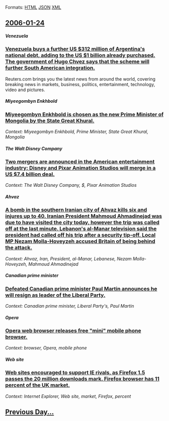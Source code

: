 
Formats: [HTML](2006/01/24/index.html)  [JSON](2006/01/24/index.json)  [XML](2006/01/24/index.xml)  

## [2006-01-24](/news/2006/01/24/index.md)

##### Venezuela
### [ Venezuela buys a further US $312 million of Argentina's national debt, adding to the US $1 billion already purchased. The government of Hugo Chvez says that the scheme will further South American integration. ](/news/2006/01/24/venezuela-buys-a-further-us-312-million-of-argentina-s-national-debt-adding-to-the-us-1-billion-already-purchased-the-government-of-hug.md)
Reuters.com brings you the latest news from around the world, covering breaking news in markets, business, politics, entertainment, technology, video and pictures.

##### Miyeegombyn Enkhbold
### [ Miyeegombyn Enkhbold is chosen as the new Prime Minister of Mongolia by the State Great Khural. ](/news/2006/01/24/miyeegombyn-enkhbold-is-chosen-as-the-new-prime-minister-of-mongolia-by-the-state-great-khural.md)
_Context: Miyeegombyn Enkhbold, Prime Minister, State Great Khural, Mongolia_

##### The Walt Disney Company
### [ Two mergers are announced in the American entertainment industry: Disney and Pixar Animation Studios will merge in a US $7.4 billion deal. ](/news/2006/01/24/two-mergers-are-announced-in-the-american-entertainment-industry-disney-and-pixar-animation-studios-will-merge-in-a-us-7-4-billion-deal.md)
_Context: The Walt Disney Company, $, Pixar Animation Studios_

##### Ahvaz
### [ A bomb in the southern Iranian city of Ahvaz kills six and injures up to 40. Iranian President Mahmoud Ahmadinejad was due to have visited the city today, however the trip was called off at the last minute. Lebanon's al-Manar television said the president had called off his trip after a security tip-off. Local MP Nezam Molla-Hoveyzeh accused Britain of being behind the attack. ](/news/2006/01/24/a-bomb-in-the-southern-iranian-city-of-ahvaz-kills-six-and-injures-up-to-40-iranian-president-mahmoud-ahmadinejad-was-due-to-have-visited.md)
_Context: Ahvaz, Iran, President, al-Manar, Lebanese, Nezam Molla-Hoveyzeh, Mahmoud Ahmadinejad_

##### Canadian prime minister
### [ Defeated Canadian prime minister Paul Martin announces he will resign as leader of the Liberal Party. ](/news/2006/01/24/defeated-canadian-prime-minister-paul-martin-announces-he-will-resign-as-leader-of-the-liberal-party.md)
_Context: Canadian prime minister, Liberal Party's, Paul Martin_

##### Opera
### [ Opera web browser releases free "mini" mobile phone browser. ](/news/2006/01/24/opera-web-browser-releases-free-mini-mobile-phone-browser.md)
_Context: browser, Opera, mobile phone_

##### Web site
### [ Web sites encouraged to support IE rivals, as Firefox 1.5 passes the 20 million downloads mark. Firefox browser has 11 percent of the UK market.](/news/2006/01/24/web-sites-encouraged-to-support-ie-rivals-as-firefox-1-5-passes-the-20-million-downloads-mark-firefox-browser-has-11-percent-of-the-uk-ma.md)
_Context: Internet Explorer, Web site, market, Firefox, percent_

## [Previous Day...](/news/2006/01/23/index.md)

